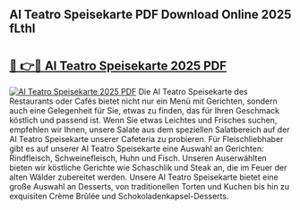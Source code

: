 ## Al Teatro Speisekarte PDF Download Online 2025 fLthl

# <h2><a href="http://gc9bkok.nevu.top/?p=Al+Teatro+Speisekarte">🔗 👉🔴 Al Teatro Speisekarte 2025 PDF</a></h2>

[![Al Teatro Speisekarte 2025 PDF](https://i.imgur.com/dBaPXMq.png)](http://gc9bkok.nevu.top/?p=Al+Teatro+Speisekarte)
Die Al Teatro Speisekarte des Restaurants oder Cafés bietet nicht nur ein Menü mit Gerichten, sondern auch eine Gelegenheit für Sie, etwas zu finden, das für Ihren Geschmack köstlich und passend ist. Wenn Sie etwas Leichtes und Frisches suchen, empfehlen wir Ihnen, unsere Salate aus dem speziellen Salatbereich auf der Al Teatro Speisekarte unserer Cafeteria zu probieren. Für Fleischliebhaber gibt es auf unserer Al Teatro Speisekarte eine Auswahl an Gerichten: Rindfleisch, Schweinefleisch, Huhn und Fisch. Unseren Auserwählten bieten wir köstliche Gerichte wie Schaschlik und Steak an, die im Feuer der alten Wälder zubereitet werden. Unsere Al Teatro Speisekarte bietet eine große Auswahl an Desserts, von traditionellen Torten und Kuchen bis hin zu exquisiten Crème Brûlée und Schokoladenkapsel-Desserts.

